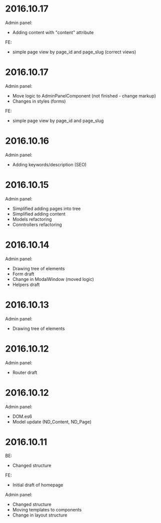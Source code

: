 2016.10.17
==================================
Admin panel:
- Adding content with "content" attribute

FE:
- simple page view by page_id and page_slug (correct views)


2016.10.17
==================================
Admin panel:
- Move logic to AdminPanelComponent (not finished - change markup)
- Changes in styles (forms)

FE:
- simple page view by page_id and page_slug



2016.10.16
==================================
Admin panel:
- Adding keywords/description (SEO)


2016.10.15
==================================
Admin panel:
- Simplified adding pages into tree
- Simplified adding content
- Models refactoring
- Conntrollers refactoring


2016.10.14
==================================
Admin panel:
- Drawing tree of elements
- Form draft
- Change in ModalWindow (moved logic)
- Helpers draft


2016.10.13
==================================
Admin panel:
- Drawing tree of elements


2016.10.12
==================================
Admin panel:
- Router draft


2016.10.12
==================================
Admin panel:
- DOM.es6
- Model update (ND_Content, ND_Page)


2016.10.11
==================================
BE:
- Changed structure

FE:
- Initial draft of homepage

Admin panel:
- Changed structure
- Moving templates to components
- Change in layout structure